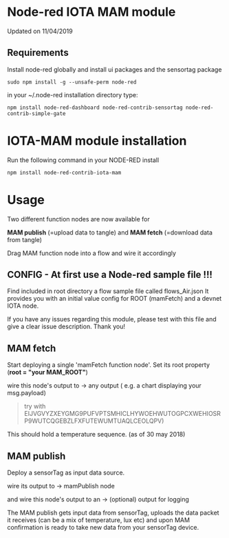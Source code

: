 # Node-red IOTA MAM module

Updated on 11/04/2019

## Requirements

Install node-red globally and install ui packages and the sensortag package

```
sudo npm install -g --unsafe-perm node-red
```

in your ~/.node-red installation directory type:
```
npm install node-red-dashboard node-red-contrib-sensortag node-red-contrib-simple-gate

```

# IOTA-MAM module installation

Run the following command in your NODE-RED install
```
npm install node-red-contrib-iota-mam
```

# Usage

Two different function nodes are now available for

**MAM publish** (=upload data to tangle)
and
**MAM fetch** (=download data from tangle)

Drag MAM function node into a flow and wire it accordingly

## CONFIG - At first use a Node-red sample file !!!

Find included in root directory a flow sample file called flows_Air.json
It provides you with an initial value config for ROOT (mamFetch) and a devnet IOTA node.

If you have any issues regarding this module, please test with this file and give a clear issue description. Thank you!

## MAM fetch

Start deploying a single 'mamFetch function node'.
Set its root property (**root = "your MAM_ROOT"**)

wire this node's output to
-> any output ( e.g. a chart displaying your msg.payload)

> try with EIJVGVYZXEYGMG9PUFVPTSMHICLHYWOEHWUTOGPCXWEHIOSRP9WUTCQGEBZLFXFUTEWUMTUAQLCEOLQPV)

This should hold a temperature sequence. (as of 30 may 2018)


## MAM publish

Deploy a sensorTag as input data source.

wire its output to
-> mamPublish node

and wire this node's output to an
-> (optional) output for logging

The MAM publish gets input data from sensorTag, uploads the data packet it receives (can be a mix of temperature, lux etc) and upon MAM confirmation is ready to take new data from your sensorTag device.
